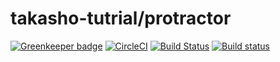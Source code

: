 # takasho-tutrial/protractor

[![Greenkeeper badge](https://badges.greenkeeper.io/takasho-tutrial/protractor.svg)](https://greenkeeper.io/)
[![CircleCI][circleci-img]][circleci-url]
[![Build Status][travis-img]][travis-url]
[![Build status][appveyor-img]][appveyor-url]

[circleci-img]: https://circleci.com/gh/takasho-tutrial/protractor/tree/master.svg?style=svg
[circleci-url]: https://circleci.com/gh/takasho-tutrial/protractor/tree/master
[travis-img]: https://travis-ci.org/takasho-tutrial/protractor.svg?branch=master
[travis-url]: https://travis-ci.org/takasho-tutrial/protractor
[appveyor-img]: https://ci.appveyor.com/api/projects/status/p8vwp9i8s3jjv28h/branch/master?svg=true
[appveyor-url]: https://ci.appveyor.com/project/taka-sho/protractor/branch/master

